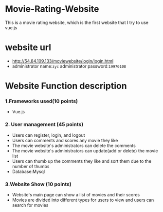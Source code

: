 # Movie-Rating-Website
This is a movie rating website, which is the first website that I try to use vue.js
# website url  
* http://54.84.109.133/moviewebsite/login/login.html 
* administrator name:`zyc`  administrator password:`19970108`
# Website Function description      
### 1.Frameworks used(10 points)  
* Vue.js  
### 2. User management (45 points) 
* Users can register, login, and logout  
* Users can comments and scores any movie they like  
* The movie website's administrators can delete the comments  
* The movie website's administrators can update(add or delete) the movie list  
* Users can thumb up the comments they like and sort them due to the number of thumbs
* Database:Mysql  
### 3.Website Show (10 points)
* Website's main page can show a list of movies and their scores      
* Movies are divided into different types for users to view and users can search for movies  


